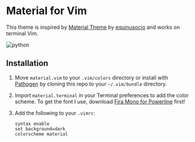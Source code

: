 # Material for Vim
This theme is inspired by [Material Theme](https://github.com/equinusocio/material-theme) by [equinusocio](https://github.com/equinusocio) and works on terminal Vim.

![python](https://www.github.com/jackiehluo/vim-material/raw/master/screenshot.png)

## Installation

1. Move `material.vim` to your `.vim/colors` directory or install with [Pathogen](https://github.com/tpope/vim-pathogen) by cloning this repo to your `~/.vim/bundle` directory.

2. Import `material.terminal` in your Terminal preferences to add the color scheme. To get the font I use, download [Fira Mono for Powerline](https://github.com/powerline/fonts/raw/master/FiraMono/FuraMono-Regular%20Powerline.otf) first!

3. Add the following to your `.vimrc`:

    ```vimL
    syntax enable
    set background=dark
    colorscheme material
    ```
